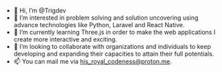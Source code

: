 - 👋 Hi, I’m @Trigdev
- 👀 I’m interested in problem solving and solution uncovering using advance technologies like Python, Laravel and React Native.
- 🌱 I’m currently learning Three.js in order to make the web applications I create more interactive and exciting.
- 💞️ I’m looking to collaborate with organizations and individuals to keep developing and expanding their capacities to attain their full potentials.
- 📫 You can mail me via his_royal_codeness@proton.me.

<!---
Trigdev/Trigdev is a ✨ special ✨ repository because its `README.md` (this file) appears on your GitHub profile.
You can click the Preview link to take a look at your changes.
--->

